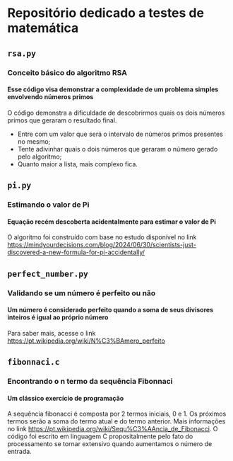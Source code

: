 # Repositório dedicado a testes de matemática

## `rsa.py`
### Conceito básico do algoritmo RSA
#### Esse código visa demonstrar a complexidade de um problema simples envolvendo números primos 

O código demonstra a dificuldade de descobrirmos quais os dois números primos que geraram o resultado final. 
- Entre com um valor que será o intervalo de números primos presentes no mesmo;
- Tente adivinhar quais o dois números que geraram o número gerado pelo algoritmo;
- Quanto maior a lista, mais complexo fica.  

## `pi.py`
### Estimando o valor de Pi
#### Equação recém descoberta acidentalmente para estimar o valor de Pi

O algoritmo foi construído com base no estudo disponível no link https://mindyourdecisions.com/blog/2024/06/30/scientists-just-discovered-a-new-formula-for-pi-accidentally/

## `perfect_number.py`
### Validando se um número é perfeito ou não
#### Um número é considerado perfeito quando a soma de seus divisores inteiros é igual ao próprio número

Para saber mais, acesse o link https://pt.wikipedia.org/wiki/N%C3%BAmero_perfeito

## `fibonnaci.c`
### Encontrando o n termo da sequência Fibonnaci
#### Um clássico exercício de programação

A sequência fibonacci é composta por 2 termos iniciais, 0 e 1. Os próximos termos serão a soma do termo atual e do termo anterior. Mais informações no link https://pt.wikipedia.org/wiki/Sequ%C3%AAncia_de_Fibonacci.
O código foi escrito em linguagem C propositalmente pelo fato do processamento se tornar extensivo quando aumentamos o número de entrada.
